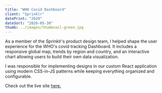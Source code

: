```yaml
---
title: "WHO Covid Dashboard"
client: "Sprinklr"
datePrint: "2020"
dateSort: "2020-05-30"
thumb: ../images/thumbnail-green.jpg
---
```


As a member of the Sprinklr's product design team, I helped shape the user experience for the WHO's covid tracking Dashboard. It includes a responsive global map, trends by region and country, and an interactive chart allowing users to build their own data visualization.

I was responsible for implementing designs in our custom React application using modern CSS-in-JS patterns while keeping everything organized and configurable.

Check out the live site [here.](https://covid19.who.int/)
